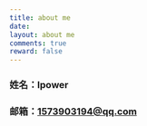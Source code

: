```yaml
---
title: about me
date:
layout: about me
comments: true
reward: false
---
```


### 姓名：lpower
### 邮箱：1573903194@qq.com